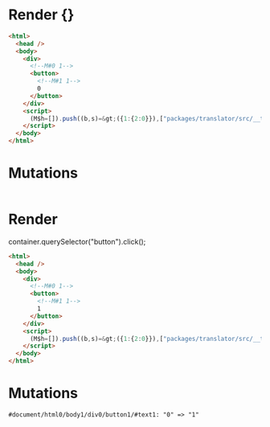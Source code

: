 # Render {}
```html
<html>
  <head />
  <body>
    <div>
      <!--M#0 1-->
      <button>
        <!--M#1 1-->
        0
      </button>
    </div>
    <script>
      (M$h=[]).push((b,s)=&gt;({1:{2:0}}),["packages/translator/src/__tests__/fixtures/basic-component/components/counter.marko_0_clickCount",1,])
    </script>
  </body>
</html>
```

# Mutations
```

```


# Render 
container.querySelector("button").click();

```html
<html>
  <head />
  <body>
    <div>
      <!--M#0 1-->
      <button>
        <!--M#1 1-->
        1
      </button>
    </div>
    <script>
      (M$h=[]).push((b,s)=&gt;({1:{2:0}}),["packages/translator/src/__tests__/fixtures/basic-component/components/counter.marko_0_clickCount",1,])
    </script>
  </body>
</html>
```

# Mutations
```
#document/html0/body1/div0/button1/#text1: "0" => "1"
```